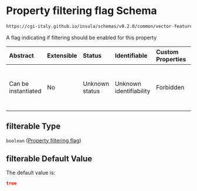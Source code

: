 # Property filtering flag Schema

```txt
https://cgi-italy.github.io/insula/schemas/v0.2.0/common/vector-feature-property.schema.json#/$defs/common/properties/filterable
```

A flag indicating if filtering should be enabled for this property

| Abstract            | Extensible | Status         | Identifiable            | Custom Properties | Additional Properties | Access Restrictions | Defined In                                                                                                         |
| :------------------ | :--------- | :------------- | :---------------------- | :---------------- | :-------------------- | :------------------ | :----------------------------------------------------------------------------------------------------------------- |
| Can be instantiated | No         | Unknown status | Unknown identifiability | Forbidden         | Allowed               | none                | [vector-feature-property.schema.json\*](schemas/common/vector-feature-property.schema.json"open original schema") |

## filterable Type

`boolean` ([Property filtering flag](vector-feature-property-defs-vector-feature-property-common-attributes-properties-property-filtering-flag.md))

## filterable Default Value

The default value is:

```json
true
```
